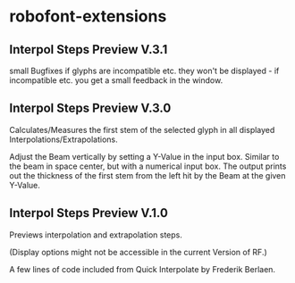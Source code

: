 robofont-extensions
===================

Interpol Steps Preview V.3.1
-----------------------------------------------
small Bugfixes
if glyphs are incompatible etc. they won't be displayed -
if incompatible etc. you get a small feedback in the window.

Interpol Steps Preview V.3.0
-----------------------------------------------
Calculates/Measures the first stem of the selected glyph in 
all displayed Interpolations/Extrapolations.

Adjust the Beam vertically by setting a Y-Value in the input box.
Similar to the beam in space center, but with a numerical input box.
The output prints out the thickness of the first stem from the left 
hit by the Beam at the given Y-Value.

Interpol Steps Preview V.1.0
-----------------------------------------------
Previews interpolation and extrapolation steps.

(Display options might not be accessible in the current Version of RF.)

A few lines of code included from Quick Interpolate by Frederik Berlaen.
